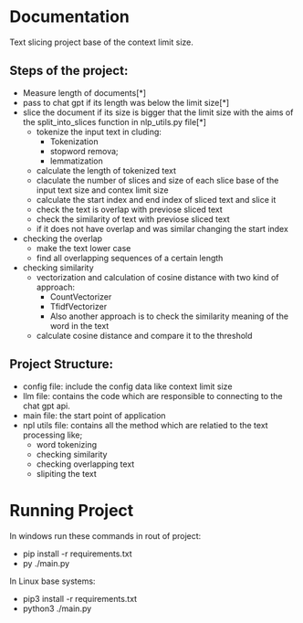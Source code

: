 # Documentation
Text slicing project base of the context limit size.

## Steps of the project:
* Measure length of documents[*]
* pass to chat gpt if its length was below the limit size[*]
* slice the document if its size is bigger that the limit size with the aims of the split_into_slices function in nlp_utils.py file[*]
   * tokenize the input text in cluding:
        * Tokenization
        * stopword remova;
        * lemmatization
   * calculate the length of tokenized text
   * claculate the number of slices and size of each slice base of the input text size and contex limit size
   * calculate the start index and end index of sliced text and slice it
   * check the text is overlap with previose sliced text
   * check the similarity of text with previose sliced text
   * if it does not have overlap and was similar changing the start index
* checking the overlap
    * make the text lower case
    * find all overlapping sequences of a certain length
* checking similarity
    * vectorization and calculation of cosine distance with two kind of approach:
        * CountVectorizer
        * TfidfVectorizer
        * Also another approach is to check the similarity meaning of the word in the text
    * calculate cosine distance and compare it to the threshold

## Project Structure:
* config file: include the config data like context limit size
* llm file: contains the code which are responsible to connecting to the chat gpt api.
* main file: the start point of application 
* npl utils file: contains all the method which are relatied to the text processing like;
    * word tokenizing
    * checking similarity
    * checking overlapping text
    * slipiting the text

# Running Project
In windows run these commands in rout of project:
* pip install -r requirements.txt
* py ./main.py

In Linux base systems:
* pip3 install -r requirements.txt
* python3  ./main.py
